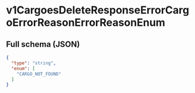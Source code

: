 # v1CargoesDeleteResponseErrorCargoErrorReasonErrorReasonEnum

## Full schema (JSON)
```json
{
  "type": "string",
  "enum": [
    "CARGO_NOT_FOUND"
  ]
}
```
